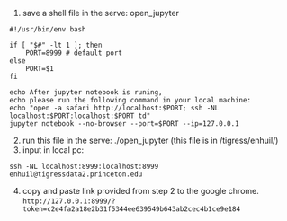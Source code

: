 1. save a shell file in the serve: open_jupyter
```
#!/usr/bin/env bash

if [ "$#" -lt 1 ]; then
    PORT=8999 # default port
else
    PORT=$1
fi

echo After jupyter notebook is runing,
echo please run the following command in your local machine:
echo "open -a safari http://localhost:$PORT; ssh -NL localhost:$PORT:localhost:$PORT td"
jupyter notebook --no-browser --port=$PORT --ip=127.0.0.1
```
2. run this file in the serve: ./open_jupyter (this file is in /tigress/enhuil/)
3. input in local pc:
```
ssh -NL localhost:8999:localhost:8999 enhuil@tigressdata2.princeton.edu
```
4. copy and paste link provided from step 2 to the google chrome.
```http://127.0.0.1:8999/?token=c2e4fa2a18e2b31f5344ee639549b643ab2cec4b1ce9e184```
